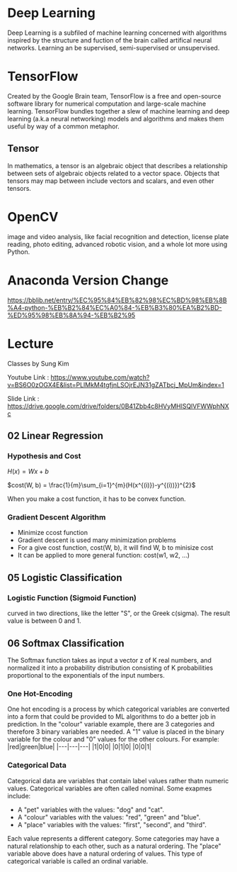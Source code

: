 # Deep Learning
Deep Learning is a subfiled of machine learning concerned with algorithms inspired by the structure and fuction of the brain called artifical neural networks. Learning an be supervised, semi-supervised or unsupervised. 

# TensorFlow
Created by the Google Brain team, TensorFlow is a free and open-source software library for numerical computation and large-scale machine learning. TensorFlow bundles together a slew of machine learning and deep learning (a.k.a neural networking) models and algorithms and makes them useful by way of a common metaphor. 

## Tensor
In mathematics, a tensor is an algebraic object that describes a relationship between sets of algebraic objects related to a vector space. Objects that tensors may map between include vectors and scalars, and even other tensors. 

# OpenCV
image and video analysis, like facial recognition and detection, license plate reading, photo editing, advanced robotic vision, and a whole lot more using Python.

# Anaconda Version Change
https://bblib.net/entry/%EC%95%84%EB%82%98%EC%BD%98%EB%8B%A4-python-%EB%B2%84%EC%A0%84-%EB%B3%80%EA%B2%BD-%ED%95%98%EB%8A%94-%EB%B2%95

# Lecture
Classes by Sung Kim

Youtube Link : https://www.youtube.com/watch?v=BS6O0zOGX4E&list=PLlMkM4tgfjnLSOjrEJN31gZATbcj_MpUm&index=1

Slide Link : https://drive.google.com/drive/folders/0B41Zbb4c8HVyMHlSQlVFWWphNXc

## 02 Linear Regression
### Hypothesis and Cost
$H(x) = Wx + b$


$cost(W, b) = \frac{1}{m}\sum_{i=1}^{m}(H(x^{(i)})-y^{(i))})^{2}$


When you make a cost function, it has to be convex function. 

### Gradient Descent Algorithm
* Minimize ccost function
* Gradient descent is used many minimization problems
* For a give cost function, cost(W, b), it will find W, b to minisize cost
* It can be applied to more general function: cost(w1, w2, ...)

## 05 Logistic Classification
### Logistic Function (Sigmoid Function)
curved in two directions, like the letter "S", or the Greek c(sigma). The result value is between 0 and 1. 

## 06 Softmax Classification
The Softmax function takes as input a vector z of K real numbers, and normalized it into a probability distribution consisting of K probabilities proportional to the exponentials of the input numbers. 

### One Hot-Encoding
One hot encoding is a process by which categorical variables are converted into a form that could be provided to ML algorithms to do a better job in prediction. 
In the "colour" variable example, there are 3 categories and therefore 3 binary variables are needed. A "1" value is placed in the binary variable for the colour and "0" values for the other colours. For example:
|red|green|blue|
|---|---|---|
|1|0|0|
|0|1|0|
|0|0|1|


### Categorical Data
Categorical data are variables that contain label values rather thatn numeric values. Categorical variables are often called nominal.
Some exapmes include:
* A "pet" variables with the values: "dog" and "cat".
* A "colour" variables with the values: "red", "green" and "blue".
* A "place" variables with the values: "first", "second", and "third".

Each value represents a different category. Some categories may have a natural relationship to each other, such as a natural ordering. The "place" variable above does have a natural ordering of values. This type of categorical variable is called an ordinal variable. 


